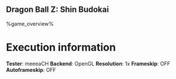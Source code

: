 ## Dragon Ball Z: Shin Budokai

%game_overview%

# Execution information

**Tester**: meeeaCH
**Backend**: OpenGL
**Resolution**: 1x
**Frameskip**: OFF
**Autoframeskip**: OFF